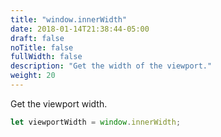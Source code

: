 ```yaml
---
title: "window.innerWidth"
date: 2018-01-14T21:38:44-05:00
draft: false
noTitle: false
fullWidth: false
description: "Get the width of the viewport."
weight: 20
---
```


Get the viewport width.

```javascript
let viewportWidth = window.innerWidth;
```